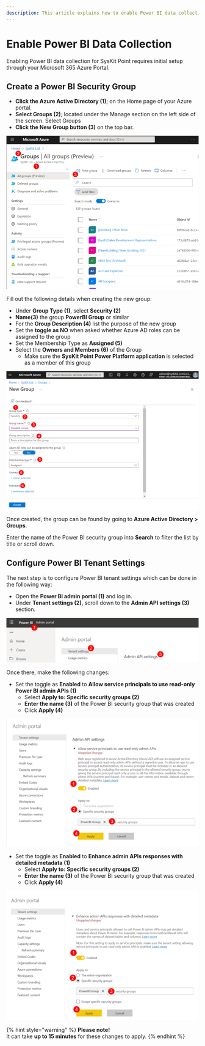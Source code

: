 ```yaml
---
description: This article explains how to enable Power BI data collection for SysKit Point.
---
```


# Enable Power BI Data Collection

Enabling Power BI data collection for SysKit Point requires initial setup through your Microsoft 365 Azure Portal. 

## Create a Power BI Security Group 

 * **Click the Azure Active Directory (1)**; on the Home page of your Azure portal. 
 * **Select Groups (2)**; located under the Manage section on the left side of the screen. Select Groups
 * **Click the New Group button (3)** on the top bar. 
 
![Azure Active Directory - Create New Group](../.gitbook/assets/enable-powerbi-data-collection_aad-newgroup.png)

Fill out the following details when creating the new group:

 * Under **Group Type (1)**, select **Security (2)**
 * **Name(3)** the group **PowerBI Group** or similar
 * For the **Group Description (4)** list the purpose of the new group
 * Set the **toggle as NO** when asked whether Azure AD roles can be assigned to the group
 * Set the Membership Type as **Assigned (5)**
 * Select the **Owners and Members (6)** of the Group
   * Make sure the **SysKit Point Power Platform application** is selected as a member of this group

![Create New Security Group - Power BI](../.gitbook/assets/enable-powerBI-data-collection_create-newgroup.png)

Once created, the group can be found by going to **Azure Active Directory > Groups**.

Enter the name of the Power BI security group into **Search** to filter the list by title or scroll down. 

## Configure Power BI Tenant Settings

The next step is to configure Power BI tenant settings which can be done in the following way:

 * Open the **Power BI admin portal (1)** and log in.
 * Under **Tenant settings (2)**, scroll down to the **Admin API settings (3)** section. 
 
 ![Configure Power BI tenant](../.gitbook/assets/enable-powerBI-data-collection_powerbi-admin-portal.png)
 
 Once there, make the following changes:
   * Set the toggle as **Enabled** to **Allow service principals to use read-only Power BI admin APIs (1)**
     * Select **Apply to: Specific security groups (2)**
     * **Enter the name (3)** of the Power BI security group that was created
     * Click **Apply (4)**
 
 ![Setting admin API settings - service principals](../.gitbook/assets/enable-powebi-data-collection_api-settings.png)

   * Set the toggle as **Enabled** to **Enhance admin APIs responses with detailed metadata (1)**
     * Select **Apply to: Specific security groups (2)**
     * **Enter the name (3)** of the Power BI security group that was created
     * Click **Apply (4)**

 ![Setting admin API settings - admin APIs responses](../.gitbook/assets/enable-powebi-data-collection_api-settings-enhance.png)


{% hint style="warning" %}
**Please note!**  
It can take **up to 15 minutes** for these changes to apply. {% endhint %}